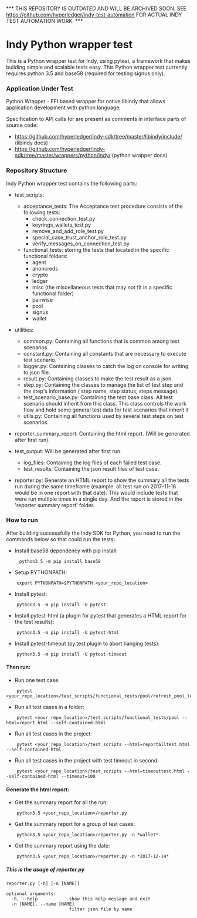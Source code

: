*** THIS REPOSITORY IS OUTDATED AND WILL BE ARCHIVED SOON. SEE https://github.com/hyperledger/indy-test-automation FOR ACTUAL INDY TEST AUTOMATION WORK. ***

# Indy Python wrapper test

This is a Python wrapper test for Indy, using pytest, a framework that makes building simple and scalable tests easy.
This Python wrapper test currently requires python 3.5 and base58 (required for testing signus only).

### Application Under Test
Python Wrapper - FFI based wrapper for native libindy that allows application development with python language.

Specification to API calls for are present as comments in interface parts of source code:
* https://github.com/hyperledger/indy-sdk/tree/master/libindy/include/ (libindy docs)
* https://github.com/hyperledger/indy-sdk/tree/master/wrappers/python/indy/ (python wrapper docs)

### Repository Structure
Indy Python wrapper test contains the following parts:
 
- test_scripts:
     - acceptance_tests: The Acceptance test procedure consists of the following tests:
          - check_connection_test.py
          - keyrings_wallets_test.py 
          - remove_and_add_role_test.py 
          - special_case_trust_anchor_role_test.py 
          - verify_messages_on_connection_test.py
     - functional_tests: storing the tests that located in the specific functional folders:
          - agent
          - anoncreds
          - crypto
          - ledger
          - misc (the miscellaneous tests that may not fit in a specific functional folder)
          - pairwise
          - pool
          - signus
          - wallet
           
- utilities:
     - common.py: Containing all functions that is common among test scenarios.
     - constant.py: Containing all constants that are necessary to execute test scenario.
     - logger.py: Containing classes to catch the log on console for writing to json file.
     - result.py: Containing classes to make the test result as a json.
     - step.py: Containing the classes to manage the list of test step and the step's information ( step name, step status, steps message).
     - test_scenario_base.py: Containing the test base class. All test scenario should inherit from this class. This class controls the work flow and hold some general test data for test scenarios that inherit it
     - utils.py: Containing all functions used by several test steps on test scenarios.

- reporter_summary_report: Containing the html report. (Will be generated after first run).
- test_output:  Will be generated after first run.
     - log_files: Containing the log files of each failed test case.
     - test_results: Containing the json result files of test case.

- reporter.py: Generate an HTML report to show the summary all the tests run during the same timeframe (example: all test run on 2017-11-16 would be in one report with that date). This would include tests that were run multiple times in a single day. And the report is stored in the 'reporter summary report' folder.

### How to run

After building successfully the Indy SDK for Python, you need to run the commands below so that could run the tests:

- Install base58 dependency with pip install: 
```
     python3.5 -m pip install base58
```
- Setup PYTHONPATH: 
```
    export PYTHONPATH=$PYTHONPATH:<your_repo_location>
```
- Install pytest:
```
    python3.5 -m pip install -U pytest
```
- Install pytest-html (a plugin for pytest that generates a HTML report for the test results):
```
    python3.5 -m pip install -U pytest-html
```
- Install pytest-timeout (py.test plugin to abort hanging tests):
```
    python3.5 -m pip install -U pytest-timeout
```

#### Then run:
- Run one test case:
```
    pytest <your_repo_location>/test_scripts/functional_tests/pool/refresh_pool_ledger_works_with_valid_data_test.py
```
- Run all test cases in a folder:
```
    pytest <your_repo_location>/test_scripts/functional_tests/pool --html=report.html --self-contained-html
```
- Run all test cases in the project:
``` 
    pytest <your_repo_location>/test_scripts --html=reportalltest.html --self-contained-html
```
- Run all test cases in the project with test timeout in second:
```
    pytest <your_repo_location>/test_scripts --html=timeouttest.html --self-contained-html --timeout=100
```

#### Generate the html report:
- Get the summary report for all the run:
```
    python3.5 <your_repo_location>/reporter.py
```
- Get the summary report for a group of test cases:
```
    python3.5 <your_repo_location>/reporter.py -n *wallet*
```
- Get the summary report using the date:
```
    python3.5 <your_repo_location>/reporter.py -n *2017-12-14*
``` 

##### This is the usage of reporter.py	
```
reporter.py [-h] [-n [NAME]]

optional arguments:
  -h, --help            show this help message and exit
  -n [NAME], --name [NAME]
                        filter json file by name
```
